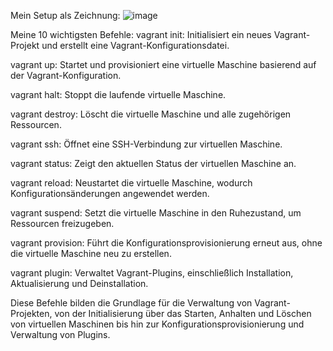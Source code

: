 Mein Setup als Zeichnung:
![image](https://github.com/Sildchoedeleti/Modul300Nicolas/assets/133661373/3df92e3d-2fbc-454d-931a-d11890895fed)

Meine 10 wichtigsten Befehle:
vagrant init: Initialisiert ein neues Vagrant-Projekt und erstellt eine Vagrant-Konfigurationsdatei.

vagrant up: Startet und provisioniert eine virtuelle Maschine basierend auf der Vagrant-Konfiguration.

vagrant halt: Stoppt die laufende virtuelle Maschine.

vagrant destroy: Löscht die virtuelle Maschine und alle zugehörigen Ressourcen.

vagrant ssh: Öffnet eine SSH-Verbindung zur virtuellen Maschine.

vagrant status: Zeigt den aktuellen Status der virtuellen Maschine an.

vagrant reload: Neustartet die virtuelle Maschine, wodurch Konfigurationsänderungen angewendet werden.

vagrant suspend: Setzt die virtuelle Maschine in den Ruhezustand, um Ressourcen freizugeben.

vagrant provision: Führt die Konfigurationsprovisionierung erneut aus, ohne die virtuelle Maschine neu zu erstellen.

vagrant plugin: Verwaltet Vagrant-Plugins, einschließlich Installation, Aktualisierung und Deinstallation.


Diese Befehle bilden die Grundlage für die Verwaltung von Vagrant-Projekten, von der Initialisierung über das Starten,
Anhalten und Löschen von virtuellen Maschinen bis hin zur Konfigurationsprovisionierung und Verwaltung von Plugins.

